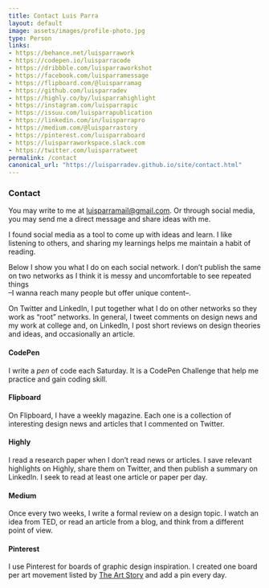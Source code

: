 ```yaml
---
title: Contact Luis Parra
layout: default
image: assets/images/profile-photo.jpg
type: Person
links:
- https://behance.net/luisparrawork
- https://codepen.io/luisparracode
- https://dribbble.com/luisparraworkshot
- https://facebook.com/luisparramessage
- https://flipboard.com/@luisparramag
- https://github.com/luisparradev
- https://highly.co/by/luisparrahighlight
- https://instagram.com/luisparrapic
- https://issuu.com/luisparrapublication
- https://linkedin.com/in/luisparrapro
- https://medium.com/@luisparrastory
- https://pinterest.com/luisparraboard
- https://luisparraworkspace.slack.com
- https://twitter.com/luisparratweet
permalink: /contact
canonical_url: "https://luisparradev.github.io/site/contact.html"
---
```


<h3>Contact</h3>

<p>You may write to me at <a id="email-link" href="mailto:luisparramail@gmail.com" target="_top">luisparramail@gmail.com</a>. Or through social media, you may send me a direct message and share ideas with me.
</p>

<p>I found social media as a tool to come up with ideas and learn. I like listening to others, and sharing my  learnings helps me maintain a habit of reading.
</p>

<p>Below I show you what I do on each social network. I don’t publish the same on two networks as I think it is messy and uncomfortable to see repeated things<br/>–I wanna reach many people but offer unique content–.
</p>

<p>On Twitter and LinkedIn, I put together what I do on other networks so they work as “root” networks. In general, I tweet comments on design news and my work at college and, on LinkedIn, I post short reviews on design theories and ideas, and occasionally an article.
</p>

<h4>CodePen</h4>

<p> I write a <em>pen</em> of code each Saturday. It is a CodePen Challenge that help me practice and gain coding skill.
</p>

<h4>Flipboard</h4>

<p>On Flipboard, I have a weekly magazine. Each one is a collection of interesting design news and articles that I commented on Twitter.
</p>

<h4>Highly</h4>

<p>I read a research paper when I don’t read news or articles. I save relevant highlights on Highly, share them on Twitter, and then publish a summary on LinkedIn. I seek to read at least one article or paper per day.
</p>

<h4>Medium</h4>

<p>Once every two weeks, I write a formal review on a design topic. I watch an idea from TED, or read an article from a blog, and think from a different point of view.
</p>

<h4>Pinterest</h4>

<p>I use Pinterest for boards of graphic design inspiration. I created one board per art movement listed by <a href="https://www.theartstory.org/section-movements.htm" target="_blank">The Art Story</a> and add a pin every day.
</p>
